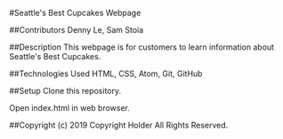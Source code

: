 #Seattle's Best Cupcakes Webpage

##Contributors
Denny Le, Sam Stoia

##Description
This webpage is for customers to learn information about Seattle's Best Cupcakes.

##Technologies Used
HTML, CSS, Atom, Git, GitHub

##Setup
Clone this repository.

Open index.html in web browser.

##Copyright (c) 2019
Copyright Holder All Rights Reserved.
